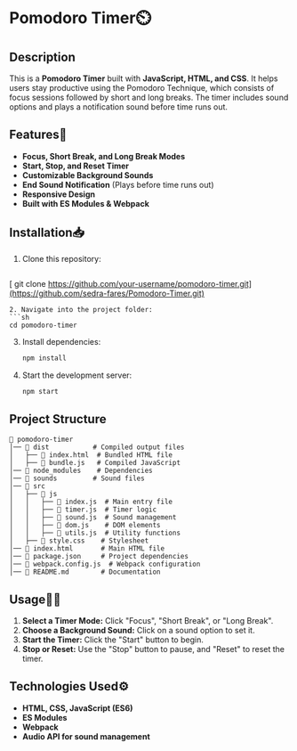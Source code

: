 # Pomodoro Timer⏲️

## Description
This is a **Pomodoro Timer** built with **JavaScript, HTML, and CSS**. It helps users stay productive using the Pomodoro Technique, which consists of focus sessions followed by short and long breaks. The timer includes sound options and plays a notification sound before time runs out.

## Features🌟
- **Focus, Short Break, and Long Break Modes**
- **Start, Stop, and Reset Timer**
- **Customizable Background Sounds**
- **End Sound Notification** (Plays before time runs out)
- **Responsive Design**
- **Built with ES Modules & Webpack**

## Installation📥
1. Clone this repository:
   ```sh
  [ git clone https://github.com/your-username/pomodoro-timer.git](https://github.com/sedra-fares/Pomodoro-Timer.git)
   ```
2. Navigate into the project folder:
   ```sh
   cd pomodoro-timer
   ```
3. Install dependencies:
   ```sh
   npm install
   ```
4. Start the development server:
   ```sh
   npm start
   ```

## Project Structure
```
📂 pomodoro-timer
│── 📁 dist           # Compiled output files
│   ├── 📄 index.html  # Bundled HTML file
│   ├── 📄 bundle.js   # Compiled JavaScript
│── 📁 node_modules    # Dependencies
│── 📁 sounds         # Sound files
│── 📁 src
│   ├── 📁 js
│   │   ├── 📄 index.js  # Main entry file
│   │   ├── 📄 timer.js  # Timer logic
│   │   ├── 📄 sound.js  # Sound management
│   │   ├── 📄 dom.js    # DOM elements
│   │   ├── 📄 utils.js  # Utility functions
│   ├── 📄 style.css    # Stylesheet
│── 📄 index.html       # Main HTML file
│── 📄 package.json     # Project dependencies
│── 📄 webpack.config.js  # Webpack configuration
│── 📄 README.md        # Documentation
```

## Usage👩‍💻
1. **Select a Timer Mode:** Click "Focus", "Short Break", or "Long Break".
2. **Choose a Background Sound:** Click on a sound option to set it.
3. **Start the Timer:** Click the "Start" button to begin.
4. **Stop or Reset:** Use the "Stop" button to pause, and "Reset" to reset the timer.

## Technologies Used⚙️
- **HTML, CSS, JavaScript (ES6)**
- **ES Modules**
- **Webpack**
- **Audio API for sound management**
